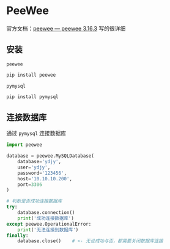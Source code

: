 # PeeWee



官方文档：[peewee — peewee 3.16.3](https://docs.peewee-orm.com/en/latest/index.html) 写的很详细

## 安装

`peewee`

``` bash
pip install peewee
```

`pymysql`

``` bash
pip install pymysql
```



## 连接数据库

通过 `pymysql` 连接数据库



``` python
import peewee

database = peewee.MySQLDatabase(
    database='ydjy',
    user='ydjy',
    password='123456',
    host='10.10.10.200',
    port=3306
)

# 判断是否成功连接数据库
try:
    database.connection()
    print('成功连接数据库')
except peewee.OperationalError:
    print('无法连接到数据库')
finally:
    database.close()	# <- 无论成功与否，都需要关闭数据库连接
```















































































